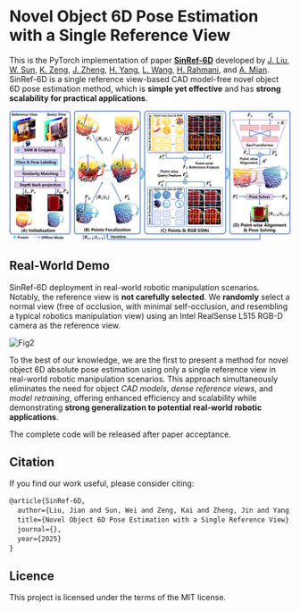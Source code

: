 # Novel Object 6D Pose Estimation with a Single Reference View

This is the PyTorch implementation of paper **[SinRef-6D]()** developed by <a href="https://cnjliu.github.io/">J. Liu</a>, <a href="http://robotics.hnu.edu.cn/info/1071/1265.htm">W. Sun</a>, <a href="https://github.com/CNJianLiu/SinRef-6D">K. Zeng</a>, <a href="https://github.com/CNJianLiu/SinRef-6D">J. Zheng</a>, <a href="https://github.com/CNJianLiu/SinRef-6D">H. Yang</a>, <a href="https://scholar.google.com.hk/citations?hl=zh-CN&user=SReb2csAAAAJ">L. Wang</a>, <a href="https://sites.google.com/view/rahmaniatlu">H. Rahmani</a>, and <a href="https://ajmalsaeed.net/">A. Mian</a>. SinRef-6D is a single reference view-based CAD model-free novel object 6D pose estimation method, which is **simple yet effective** and has **strong scalability for practical applications**.

![Fig1](image/image.jpg)

## Real-World Demo
SinRef-6D deployment in real-world robotic manipulation scenarios. Notably, the reference view is **not carefully selected**. We **randomly** select a normal view (free of occlusion, with minimal self-occlusion, and resembling a typical robotics manipulation view) using an Intel RealSense L515 RGB-D camera as the reference view.

![Fig2](image/demo.gif)

To the best of our knowledge, we are the first to present a method for novel object 6D absolute pose estimation using only a single reference view in real-world robotic manipulation scenarios. This approach simultaneously eliminates the need for object *CAD models*, *dense reference views*, and *model retraining*, offering enhanced efficiency and scalability while demonstrating **strong generalization to potential real-world robotic applications**.

The complete code will be released after paper acceptance.

## Citation
If you find our work useful, please consider citing:
```latex
@article{SinRef-6D,
  author={Liu, Jian and Sun, Wei and Zeng, Kai and Zheng, Jin and Yang, Hui and Wang, Lin and Rahmani, Hossein and Mian, Ajmal},
  title={Novel Object 6D Pose Estimation with a Single Reference View},
  journal={},
  year={2025}
}
```

## Licence

This project is licensed under the terms of the MIT license.
